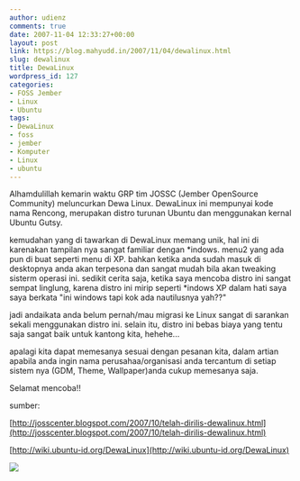 ```yaml
---
author: udienz
comments: true
date: 2007-11-04 12:33:27+00:00
layout: post
link: https://blog.mahyudd.in/2007/11/04/dewalinux.html
slug: dewalinux
title: DewaLinux
wordpress_id: 127
categories:
- FOSS Jember
- Linux
- Ubuntu
tags:
- DewaLinux
- foss
- jember
- Komputer
- Linux
- ubuntu
---
```


Alhamdulillah kemarin waktu GRP tim JOSSC (Jember OpenSource Community) meluncurkan Dewa Linux. DewaLinux ini mempunyai kode nama Rencong, merupakan distro turunan Ubuntu dan menggunakan kernal Ubuntu Gutsy.

kemudahan yang di tawarkan di DewaLinux memang unik, hal ini di karenakan tampilan nya sangat familiar dengan *indows. menu2 yang ada pun di buat seperti menu di XP. bahkan ketika anda sudah masuk di desktopnya anda akan terpesona dan sangat mudah bila akan tweaking sisterm operasi ini. sedikit cerita saja, ketika saya mencoba distro ini sangat sempat linglung, karena distro ini mirip seperti *indows XP dalam hati saya saya berkata "ini windows tapi kok ada nautilusnya yah??"

jadi andaikata anda belum pernah/mau migrasi ke Linux sangat di sarankan sekali menggunakan distro ini.  selain itu, distro ini bebas biaya yang tentu saja sangat baik untuk kantong kita, hehehe...

apalagi kita dapat memesanya sesuai dengan pesanan kita, dalam artian apabila anda ingin nama perusahaa/organisasi anda tercantum di setiap sistem nya (GDM, Theme, Wallpaper)anda cukup memesanya saja.

Selamat mencoba!!

sumber:

[http://josscenter.blogspot.com/2007/10/telah-dirilis-dewalinux.html](http://josscenter.blogspot.com/2007/10/telah-dirilis-dewalinux.html)

[http://wiki.ubuntu-id.org/DewaLinux](http://wiki.ubuntu-id.org/DewaLinux)

![](http://lh4.google.com/udienz/Ry68Jwq2AGI/AAAAAAAAANk/rNcUxRc0MEU/s800/DSC00974.JPG)
